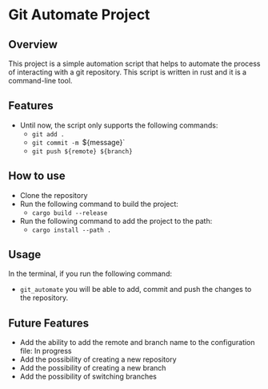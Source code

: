 # Git Automate Project

## Overview

This project is a simple automation script that helps to automate the process of interacting  with a git repository. This script is written in rust and it is a command-line tool.

## Features

- Until now, the script only supports the following commands:
  - `git add .`
  - `git commit -m `${message}`
  - `git push ${remote} ${branch}`

## How to use

- Clone the repository
- Run the following command to build the project:
  - `cargo build --release`
- Run the following command to add the project to the path:
    - `cargo install --path .`

## Usage
 
In the terminal, if you run the following command:
- `git_automate` you will be able to add, commit and push the changes to the repository.

## Future Features

- Add the ability to add the remote and branch name to the configuration file: In progress
- Add the possibility of creating a new repository
- Add the possibility of creating a new branch
- Add the possibility of switching branches
